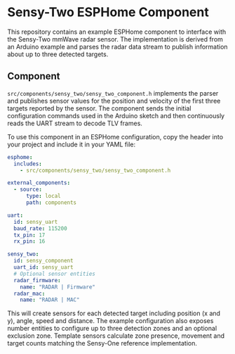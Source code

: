 # Sensy-Two ESPHome Component

This repository contains an example ESPHome component to interface with the
Sensy-Two mmWave radar sensor. The implementation is derived from an Arduino
example and parses the radar data stream to publish information about up to
three detected targets.

## Component

`src/components/sensy_two/sensy_two_component.h` implements the parser and publishes sensor values for the
position and velocity of the first three targets reported by the sensor. The
component sends the initial configuration commands used in the Arduino sketch
and then continuously reads the UART stream to decode TLV frames.

To use this component in an ESPHome configuration, copy the header into your
project and include it in your YAML file:

```yaml
esphome:
  includes:
    - src/components/sensy_two/sensy_two_component.h

external_components:
  - source:
      type: local
      path: components

uart:
  id: sensy_uart
  baud_rate: 115200
  tx_pin: 17
  rx_pin: 16

sensy_two:
  id: sensy_component
  uart_id: sensy_uart
  # Optional sensor entities
  radar_firmware:
    name: "RADAR | Firmware"
  radar_mac:
    name: "RADAR | MAC"
```

This will create sensors for each detected target including position (x and y),
angle, speed and distance. The example configuration also exposes number
entities to configure up to three detection zones and an optional exclusion
zone. Template sensors calculate zone presence, movement and target counts
matching the Sensy-One reference implementation.
